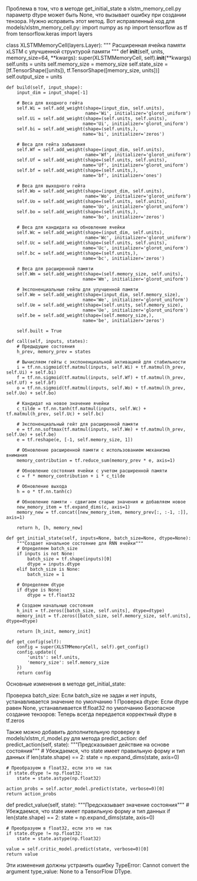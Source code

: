 Проблема в том, что в методе get_initial_state в xlstm_memory_cell.py параметр dtype может быть None, что вызывает ошибку при создании тензора. Нужно исправить этот метод.
Вот исправленный код для models/xlstm_memory_cell.py:
import numpy as np
import tensorflow as tf
from tensorflow.keras import layers

class XLSTMMemoryCell(layers.Layer):
    """
    Расширенная ячейка памяти xLSTM с улучшенной структурой памяти
    """
    def __init__(self, units, memory_size=64, **kwargs):
        super(XLSTMMemoryCell, self).__init__(**kwargs)
        self.units = units
        self.memory_size = memory_size
        self.state_size = [tf.TensorShape([units]), tf.TensorShape([memory_size, units])]
        self.output_size = units

    def build(self, input_shape):
        input_dim = input_shape[-1]
        
        # Веса для входного гейта
        self.Wi = self.add_weight(shape=(input_dim, self.units),
                                  name='Wi', initializer='glorot_uniform')
        self.Ui = self.add_weight(shape=(self.units, self.units),
                                 name='Ui', initializer='glorot_uniform')
        self.bi = self.add_weight(shape=(self.units,),
                                 name='bi', initializer='zeros')
        
        # Веса для гейта забывания
        self.Wf = self.add_weight(shape=(input_dim, self.units),
                                  name='Wf', initializer='glorot_uniform')
        self.Uf = self.add_weight(shape=(self.units, self.units),
                                 name='Uf', initializer='glorot_uniform')
        self.bf = self.add_weight(shape=(self.units,),
                                 name='bf', initializer='ones')
        
        # Веса для выходного гейта
        self.Wo = self.add_weight(shape=(input_dim, self.units),
                                  name='Wo', initializer='glorot_uniform')
        self.Uo = self.add_weight(shape=(self.units, self.units),
                                 name='Uo', initializer='glorot_uniform')
        self.bo = self.add_weight(shape=(self.units,),
                                 name='bo', initializer='zeros')
        
        # Веса для кандидата на обновление ячейки
        self.Wc = self.add_weight(shape=(input_dim, self.units),
                                  name='Wc', initializer='glorot_uniform')
        self.Uc = self.add_weight(shape=(self.units, self.units),
                                 name='Uc', initializer='glorot_uniform')
        self.bc = self.add_weight(shape=(self.units,),
                                 name='bc', initializer='zeros')
        
        # Веса для расширенной памяти
        self.Wm = self.add_weight(shape=(self.memory_size, self.units),
                                 name='Wm', initializer='glorot_uniform')
        
        # Экспоненциальные гейты для улучшенной памяти
        self.We = self.add_weight(shape=(input_dim, self.memory_size),
                                 name='We', initializer='glorot_uniform')
        self.Ue = self.add_weight(shape=(self.units, self.memory_size),
                                 name='Ue', initializer='glorot_uniform')
        self.be = self.add_weight(shape=(self.memory_size,),
                                 name='be', initializer='zeros')
        
        self.built = True

    def call(self, inputs, states):
        # Предыдущие состояния
        h_prev, memory_prev = states
        
        # Вычисляем гейты с экспоненциальной активацией для стабильности
        i = tf.nn.sigmoid(tf.matmul(inputs, self.Wi) + tf.matmul(h_prev, self.Ui) + self.bi)
        f = tf.nn.sigmoid(tf.matmul(inputs, self.Wf) + tf.matmul(h_prev, self.Uf) + self.bf)
        o = tf.nn.sigmoid(tf.matmul(inputs, self.Wo) + tf.matmul(h_prev, self.Uo) + self.bo)
        
        # Кандидат на новое значение ячейки
        c_tilde = tf.nn.tanh(tf.matmul(inputs, self.Wc) + tf.matmul(h_prev, self.Uc) + self.bc)
        
        # Экспоненциальный гейт для расширенной памяти
        e = tf.nn.softmax(tf.matmul(inputs, self.We) + tf.matmul(h_prev, self.Ue) + self.be)
        e = tf.reshape(e, [-1, self.memory_size, 1])
        
        # Обновление расширенной памяти с использованием механизма внимания
        memory_contribution = tf.reduce_sum(memory_prev * e, axis=1)
        
        # Обновление состояния ячейки с учетом расширенной памяти
        c = f * memory_contribution + i * c_tilde
        
        # Обновление выхода
        h = o * tf.nn.tanh(c)
        
        # Обновление памяти - сдвигаем старые значения и добавляем новое
        new_memory_item = tf.expand_dims(c, axis=1)
        memory_new = tf.concat([new_memory_item, memory_prev[:, :-1, :]], axis=1)
        
        return h, [h, memory_new]

    def get_initial_state(self, inputs=None, batch_size=None, dtype=None):
        """Создает начальное состояние для RNN ячейки"""
        # Определяем batch_size
        if inputs is not None:
            batch_size = tf.shape(inputs)[0]
            dtype = inputs.dtype
        elif batch_size is None:
            batch_size = 1
        
        # Определяем dtype
        if dtype is None:
            dtype = tf.float32
        
        # Создаем начальные состояния
        h_init = tf.zeros([batch_size, self.units], dtype=dtype)
        memory_init = tf.zeros([batch_size, self.memory_size, self.units], dtype=dtype)
        
        return [h_init, memory_init]

    def get_config(self):
        config = super(XLSTMMemoryCell, self).get_config()
        config.update({
            'units': self.units,
            'memory_size': self.memory_size
        })
        return config

Основные изменения в методе get_initial_state:

Проверка batch_size: Если batch_size не задан и нет inputs, устанавливается значение по умолчанию 1
Проверка dtype: Если dtype равен None, устанавливается tf.float32 по умолчанию
Безопасное создание тензоров: Теперь всегда передается корректный dtype в tf.zeros

Также можно добавить дополнительную проверку в models/xlstm_rl_model.py для метода predict_action:
def predict_action(self, state):
    """Предсказывает действие на основе состояния"""
    # Убеждаемся, что state имеет правильную форму и тип данных
    if len(state.shape) == 2:
        state = np.expand_dims(state, axis=0)
    
    # Преобразуем в float32, если это не так
    if state.dtype != np.float32:
        state = state.astype(np.float32)
    
    action_probs = self.actor_model.predict(state, verbose=0)[0]
    return action_probs

def predict_value(self, state):
    """Предсказывает значение состояния"""
    # Убеждаемся, что state имеет правильную форму и тип данных
    if len(state.shape) == 2:
        state = np.expand_dims(state, axis=0)
    
    # Преобразуем в float32, если это не так
    if state.dtype != np.float32:
        state = state.astype(np.float32)
    
    value = self.critic_model.predict(state, verbose=0)[0]
    return value

Эти изменения должны устранить ошибку TypeError: Cannot convert the argument type_value: None to a TensorFlow DType.